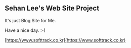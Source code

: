 ## Sehan Lee's Web Site Project

It's just Blog Site for Me.

Have a nice day. :-)

[https://www.softtrack.co.kr](https://www.softtrack.co.kr)